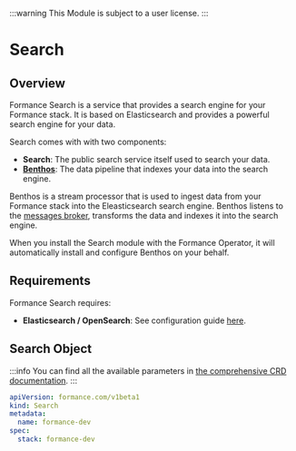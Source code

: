 :::warning
This Module is subject to a user license.
:::

# Search

## Overview

Formance Search is a service that provides a search engine for your Formance stack. It is based on Elasticsearch and provides a powerful search engine for your data.

Search comes with with two components:
- **Search**: The public search service itself used to search your data.
- **[Benthos](https://www.benthos.dev/)**: The data pipeline that indexes your data into the search engine.

Benthos is a stream processor that is used to ingest data from your Formance stack into the Eleasticsearch search engine. Benthos listens to the [messages broker](../05-Infrastructure%20services/02-Message%20broker.md), transforms the data and indexes it into the search engine.

When you install the Search module with the Formance Operator, it will automatically install and configure Benthos on your behalf.

## Requirements

Formance Search requires:
- **Elasticsearch / OpenSearch**: See configuration guide [here](../05-Infrastructure%20services/03-Elasticsearch.md).

## Search Object

:::info
You can find all the available parameters in [the comprehensive CRD documentation](../09-Configuration%20reference/02-Custom%20Resource%20Definitions.md).
:::

```yaml
apiVersion: formance.com/v1beta1
kind: Search
metadata:
  name: formance-dev
spec:
  stack: formance-dev
```
